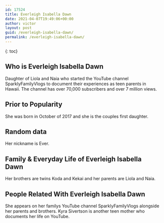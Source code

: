 ```yaml
---
id: 17524
title: Everleigh Isabella Dawn
date: 2021-04-07T19:49:06+00:00
author: victor
layout: post
guid: /everleigh-isabella-dawn/
permalink: /everleigh-isabella-dawn/
---
```



{: toc}


## Who is Everleigh Isabella Dawn



Daughter of Liola and Naia who started the YouTube channel SparklyFamilyVlogs to document their experiences as teen parents in Hawaii. The channel has over 70,000 subscribers and over 7 million views.  

                
                
                
## Prior to Popularity



She was born in October of 2017 and she is the couples first daughter.  

                
                
                
## Random data



Her nickname is Ever. 

                
                
                
## Family & Everyday Life of Everleigh Isabella Dawn



Her brothers are twins Koda and Kekai and her parents are Liola and Naia. 

                
                
                
## People Related With Everleigh Isabella Dawn



She appears on her familys YouTube channel SparklyFamilyVlogs alongside her parents and brothers. Kyra Sivertson is another teen mother who documents her life on YouTube.  

                
              
            
          
          
          